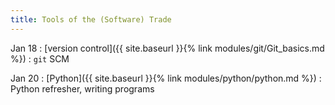 ```yaml
---
title: Tools of the (Software) Trade
---
```




Jan 18
: [version control]({{ site.baseurl }}{% link modules/git/Git_basics.md %})
  : `git` SCM

Jan 20
: [Python]({{ site.baseurl }}{% link modules/python/python.md %})
  : Python refresher, writing programs
  
  
